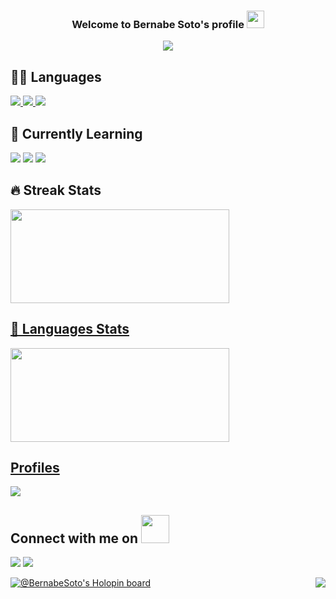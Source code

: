 
<h3 align="center">
  Welcome to Bernabe Soto's profile
  <img src="https://media.giphy.com/media/hvRJCLFzcasrR4ia7z/giphy.gif" width="28">
</h3>
<p align="center">
  <a href="https://github.com/DenverCoder1/readme-typing-svg"><img src="https://readme-typing-svg.demolab.com/?lines=Experienced+Java+Developer;Always+learning+new+things&font=Fira%20Code&center=true&width=440&height=45&color=35B9F3FF&vCenter=true&size=22&pause=1000"></a>
</p>


## 👨‍💻 Languages 

<a href="https://medium.com/@bernabesc">
    <img src="https://img.shields.io/badge/Java-ED8B00?logo=java&logoColor=white" />
</a>
<a href="https://medium.com/@bernabesc">
    <img src="https://img.shields.io/badge/python-3670A0?logo=python&logoColor=ffdd54" />
</a>

<a href="https://medium.com/@bernabesc">
    <img src="https://img.shields.io/badge/LabView-FFDB00?logo=LabView&logoColor=black" />
</a>



## 📘 Currently Learning 
<img src = "https://img.shields.io/badge/Google_Cloud-4285F4?logo=google-cloud&logoColor=white"> <img src = "https://img.shields.io/badge/kotlin-%237F52FF.svg?logo=kotlin&logoColor=white"> <img src = "https://img.shields.io/badge/angular-%23DD0031.svg?logo=angular&logoColor=white">

## 🔥 Streak Stats 
<a href="https://github.com/bernabesc">
<p><img height="150em" width="350" src="https://github-readme-streak-stats.herokuapp.com/?user=bernabesc&theme=dracula"/></p>

## 📕 Languages Stats
<img height="150em" width="350" src="https://github-readme-stats.vercel.app/api/top-langs/?username=bernabesc&layout=compact&langs_count=8&hide_border=true&theme=dracula"/>

## Profiles
  
[<img src="https://img.shields.io/badge/linkedin-%230077B5.svg?logo=linkedin&logoColor=white">](https://www.linkedin.com/in/bernabesoto/)
## Connect with me on <img src="https://acegif.com/wp-content/gifs/handshake-46.gif" width="45px">  
[<img src="https://img.shields.io/badge/Gmail-D14836?logo=gmail&logoColor=white">](https://mail.google.com/mail/?view=cm&fs=1&to=bernabesc@gmail.com)
 [<img src="https://img.shields.io/badge/Discord-7289DA?logo=discord&logoColor=white">](https://discordapp.com/users/LimitlessBerna#6797)

<img src="https://img.shields.io/github/watchers/bernabesc/bernabesc.svg" align="right">

[![@BernabeSoto's Holopin board](https://holopin.io/api/user/board?user=bernabesoto)](https://holopin.io/@bernabesoto)

